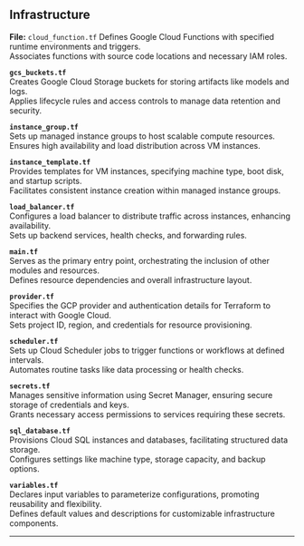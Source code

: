 
## Infrastructure 

**File:** `cloud_function.tf`
  Defines Google Cloud Functions with specified runtime environments and triggers.  
  Associates functions with source code locations and necessary IAM roles.

**`gcs_buckets.tf`**  
  Creates Google Cloud Storage buckets for storing artifacts like models and logs.  
  Applies lifecycle rules and access controls to manage data retention and security.

**`instance_group.tf`**  
  Sets up managed instance groups to host scalable compute resources.  
  Ensures high availability and load distribution across VM instances.

**`instance_template.tf`**  
  Provides templates for VM instances, specifying machine type, boot disk, and startup scripts.  
  Facilitates consistent instance creation within managed instance groups.

**`load_balancer.tf`**  
  Configures a load balancer to distribute traffic across instances, enhancing availability.  
  Sets up backend services, health checks, and forwarding rules.

**`main.tf`**  
  Serves as the primary entry point, orchestrating the inclusion of other modules and resources.  
  Defines resource dependencies and overall infrastructure layout.

**`provider.tf`**  
  Specifies the GCP provider and authentication details for Terraform to interact with Google Cloud.  
  Sets project ID, region, and credentials for resource provisioning.

**`scheduler.tf`**  
  Sets up Cloud Scheduler jobs to trigger functions or workflows at defined intervals.  
  Automates routine tasks like data processing or health checks.

**`secrets.tf`**  
  Manages sensitive information using Secret Manager, ensuring secure storage of credentials and keys.  
  Grants necessary access permissions to services requiring these secrets.

**`sql_database.tf`**  
  Provisions Cloud SQL instances and databases, facilitating structured data storage.  
  Configures settings like machine type, storage capacity, and backup options.

**`variables.tf`**  
  Declares input variables to parameterize configurations, promoting reusability and flexibility.  
  Defines default values and descriptions for customizable infrastructure components.

---
